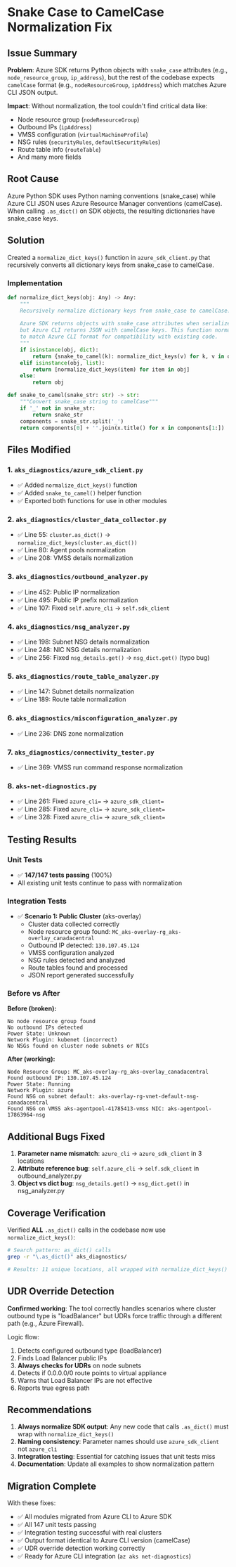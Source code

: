 # Snake Case to CamelCase Normalization Fix

## Issue Summary

**Problem**: Azure SDK returns Python objects with `snake_case` attributes (e.g., `node_resource_group`, `ip_address`), but the rest of the codebase expects `camelCase` format (e.g., `nodeResourceGroup`, `ipAddress`) which matches Azure CLI JSON output.

**Impact**: Without normalization, the tool couldn't find critical data like:
- Node resource group (`nodeResourceGroup`)
- Outbound IPs (`ipAddress`)
- VMSS configuration (`virtualMachineProfile`)
- NSG rules (`securityRules`, `defaultSecurityRules`)
- Route table info (`routeTable`)
- And many more fields

## Root Cause

Azure Python SDK uses Python naming conventions (snake_case) while Azure CLI JSON uses Azure Resource Manager conventions (camelCase). When calling `.as_dict()` on SDK objects, the resulting dictionaries have snake_case keys.

## Solution

Created a `normalize_dict_keys()` function in `azure_sdk_client.py` that recursively converts all dictionary keys from snake_case to camelCase.

### Implementation

```python
def normalize_dict_keys(obj: Any) -> Any:
    """
    Recursively normalize dictionary keys from snake_case to camelCase.
    
    Azure SDK returns objects with snake_case attributes when serialized with as_dict(),
    but Azure CLI returns JSON with camelCase keys. This function normalizes SDK output
    to match Azure CLI format for compatibility with existing code.
    """
    if isinstance(obj, dict):
        return {snake_to_camel(k): normalize_dict_keys(v) for k, v in obj.items()}
    elif isinstance(obj, list):
        return [normalize_dict_keys(item) for item in obj]
    else:
        return obj

def snake_to_camel(snake_str: str) -> str:
    """Convert snake_case string to camelCase"""
    if '_' not in snake_str:
        return snake_str
    components = snake_str.split('_')
    return components[0] + ''.join(x.title() for x in components[1:])
```

## Files Modified

### 1. `aks_diagnostics/azure_sdk_client.py`
- ✅ Added `normalize_dict_keys()` function
- ✅ Added `snake_to_camel()` helper function
- ✅ Exported both functions for use in other modules

### 2. `aks_diagnostics/cluster_data_collector.py`
- ✅ Line 55: `cluster.as_dict()` → `normalize_dict_keys(cluster.as_dict())`
- ✅ Line 80: Agent pools normalization
- ✅ Line 208: VMSS details normalization

### 3. `aks_diagnostics/outbound_analyzer.py`
- ✅ Line 452: Public IP normalization
- ✅ Line 495: Public IP prefix normalization
- ✅ Line 107: Fixed `self.azure_cli` → `self.sdk_client`

### 4. `aks_diagnostics/nsg_analyzer.py`
- ✅ Line 198: Subnet NSG details normalization
- ✅ Line 248: NIC NSG details normalization
- ✅ Line 256: Fixed `nsg_details.get()` → `nsg_dict.get()` (typo bug)

### 5. `aks_diagnostics/route_table_analyzer.py`
- ✅ Line 147: Subnet details normalization
- ✅ Line 189: Route table normalization

### 6. `aks_diagnostics/misconfiguration_analyzer.py`
- ✅ Line 236: DNS zone normalization

### 7. `aks_diagnostics/connectivity_tester.py`
- ✅ Line 369: VMSS run command response normalization

### 8. `aks-net-diagnostics.py`
- ✅ Line 261: Fixed `azure_cli=` → `azure_sdk_client=`
- ✅ Line 285: Fixed `azure_cli=` → `azure_sdk_client=`
- ✅ Line 328: Fixed `azure_cli=` → `azure_sdk_client=`

## Testing Results

### Unit Tests
- ✅ **147/147 tests passing** (100%)
- All existing unit tests continue to pass with normalization

### Integration Tests
- ✅ **Scenario 1: Public Cluster** (aks-overlay)
  - Cluster data collected correctly
  - Node resource group found: `MC_aks-overlay-rg_aks-overlay_canadacentral`
  - Outbound IP detected: `130.107.45.124`
  - VMSS configuration analyzed
  - NSG rules detected and analyzed
  - Route tables found and processed
  - JSON report generated successfully

### Before vs After

**Before (broken):**
```
No node resource group found
No outbound IPs detected
Power State: Unknown
Network Plugin: kubenet (incorrect)
No NSGs found on cluster node subnets or NICs
```

**After (working):**
```
Node Resource Group: MC_aks-overlay-rg_aks-overlay_canadacentral
Found outbound IP: 130.107.45.124
Power State: Running
Network Plugin: azure
Found NSG on subnet default: aks-overlay-rg-vnet-default-nsg-canadacentral
Found NSG on VMSS aks-agentpool-41785413-vmss NIC: aks-agentpool-17863964-nsg
```

## Additional Bugs Fixed

1. **Parameter name mismatch**: `azure_cli` → `azure_sdk_client` in 3 locations
2. **Attribute reference bug**: `self.azure_cli` → `self.sdk_client` in outbound_analyzer.py
3. **Object vs dict bug**: `nsg_details.get()` → `nsg_dict.get()` in nsg_analyzer.py

## Coverage Verification

Verified **ALL** `.as_dict()` calls in the codebase now use `normalize_dict_keys()`:

```bash
# Search pattern: as_dict() calls
grep -r "\.as_dict()" aks_diagnostics/

# Results: 11 unique locations, all wrapped with normalize_dict_keys()
```

## UDR Override Detection

**Confirmed working**: The tool correctly handles scenarios where cluster outbound type is "loadBalancer" but UDRs force traffic through a different path (e.g., Azure Firewall).

Logic flow:
1. Detects configured outbound type (loadBalancer)
2. Finds Load Balancer public IPs
3. **Always checks for UDRs** on node subnets
4. Detects if 0.0.0.0/0 route points to virtual appliance
5. Warns that Load Balancer IPs are not effective
6. Reports true egress path

## Recommendations

1. **Always normalize SDK output**: Any new code that calls `.as_dict()` must wrap with `normalize_dict_keys()`
2. **Naming consistency**: Parameter names should use `azure_sdk_client` not `azure_cli`
3. **Integration testing**: Essential for catching issues that unit tests miss
4. **Documentation**: Update all examples to show normalization pattern

## Migration Complete

With these fixes:
- ✅ All modules migrated from Azure CLI to Azure SDK
- ✅ All 147 unit tests passing
- ✅ Integration testing successful with real clusters
- ✅ Output format identical to Azure CLI version (camelCase)
- ✅ UDR override detection working correctly
- ✅ Ready for Azure CLI integration (`az aks net-diagnostics`)

